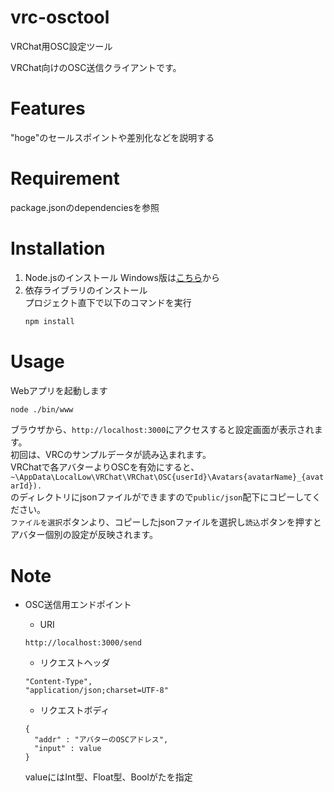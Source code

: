 # vrc-osctool
VRChat用OSC設定ツール

VRChat向けのOSC送信クライアントです。
 
 
# Features
 
"hoge"のセールスポイントや差別化などを説明する
 
# Requirement
package.jsonのdependenciesを参照
 
# Installation
 
1. Node.jsのインストール
    Windows版は[こちら](https://nodejs.org/ja/download/)から
1. 依存ライブラリのインストール  
    プロジェクト直下で以下のコマンドを実行  
    ```bash
    npm install
    ```

# Usage
 
Webアプリを起動します
```bash
node ./bin/www
```

ブラウザから、`http://localhost:3000`にアクセスすると設定画面が表示されます。  
初回は、VRCのサンプルデータが読み込まれます。  
VRChatで各アバターよりOSCを有効にすると、   `~\AppData\LocalLow\VRChat\VRChat\OSC{userId}\Avatars{avatarName}_{avatarId}).`  
のディレクトリにjsonファイルができますので`public/json`配下にコピーしてください。  
`ファイルを選択`ボタンより、コピーしたjsonファイルを選択し`読込`ボタンを押すとアバター個別の設定が反映されます。

# Note

- OSC送信用エンドポイント
    - URI
    ```
    http://localhost:3000/send
    ```
    - リクエストヘッダ
    ```
    "Content-Type",
    "application/json;charset=UTF-8"
    ```

    - リクエストボディ
    ```
    {
      "addr" : "アバターのOSCアドレス",
      "input" : value
    }
    ```
    valueにはInt型、Float型、Boolがたを指定

